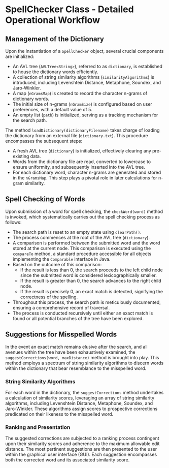 # SpellChecker Class - Detailed Operational Workflow

## Management of the Dictionary

Upon the instantiation of a `SpellChecker` object, several crucial components are initialized:

- An AVL tree (`AVLTree<String>`), referred to as `dictionary`, is established to house the dictionary words efficiently.
- A collection of string similarity algorithms (`similarityAlgorithms`) is introduced, including Levenshtein Distance, Metaphone, Soundex, and Jaro-Winkler.
- A map (`nGramsMap`) is created to record the character n-grams of dictionary words.
- The initial size of n-grams (`nGramSize`) is configured based on user preferences, with a default value of 5.
- An empty list (`path`) is initialized, serving as a tracking mechanism for the search path.

The method `loadDictionary(dictionaryFilename)` takes charge of loading the dictionary from an external file (`dictionary.txt`). This procedure encompasses the subsequent steps:

- A fresh AVL tree (`dictionary`) is initialized, effectively clearing any pre-existing data.
- Words from the dictionary file are read, converted to lowercase to ensure uniformity, and subsequently inserted into the AVL tree.
- For each dictionary word, character n-grams are generated and stored in the `nGramsMap`. This step plays a pivotal role in later calculations for n-gram similarity.

## Spell Checking of Words

Upon submission of a word for spell checking, the `checkWord(word)` method is invoked, which systematically carries out the spell checking process as follows:

- The search path is reset to an empty state using `clearPath()`.
- The process commences at the root of the AVL tree (`dictionary`).
- A comparison is performed between the submitted word and the word stored at the current node. This comparison is executed using the `compareTo` method, a standard procedure accessible for all objects implementing the `Comparable` interface in Java.
- Based on the outcome of this comparison:
  - If the result is less than 0, the search proceeds to the left child node since the submitted word is considered lexicographically smaller.
  - If the result is greater than 0, the search advances to the right child node.
  - If the result is precisely 0, an exact match is detected, signifying the correctness of the spelling.
- Throughout this process, the search path is meticulously documented, ensuring a comprehensive record of traversal.
- The process is conducted recursively until either an exact match is found or all potential branches of the tree have been explored.

## Suggestions for Misspelled Words

In the event an exact match remains elusive after the search, and all avenues within the tree have been exhaustively examined, the `suggestCorrections(word, maxDistance)` method is brought into play. This method employs a spectrum of string similarity algorithms to discern words within the dictionary that bear resemblance to the misspelled word.

### String Similarity Algorithms

For each word in the dictionary, the `suggestCorrections` method undertakes a calculation of similarity scores, leveraging an array of string similarity algorithms, including Levenshtein Distance, Metaphone, Soundex, and Jaro-Winkler. These algorithms assign scores to prospective corrections predicated on their likeness to the misspelled word.

### Ranking and Presentation

The suggested corrections are subjected to a ranking process contingent upon their similarity scores and adherence to the maximum allowable edit distance. The most pertinent suggestions are then presented to the user within the graphical user interface (GUI). Each suggestion encompasses both the corrected word and its associated similarity score.
